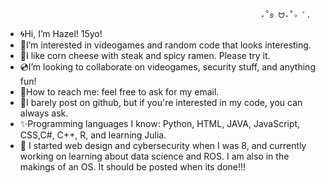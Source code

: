                                                              ₊˚ʚ ᗢ₊˚✧ ﾟ. 
- 🌀Hi, I’m Hazel! 15yo!
- 🫧I’m interested in videogames and random code that looks interesting.
- 🍥I like corn cheese with steak and spicy ramen. Please try it.
- 💿I’m looking to collaborate on videogames, security stuff, and anything fun!
- 💌How to reach me: feel free to ask for my email.
- 🍓I barely post on github, but if you're interested in my code, you can always ask.
- ✨Programming languages I know: Python, HTML, JAVA, JavaScript, CSS,C#, C++, R, and learning Julia.
- 🍮 I started web design and cybersecurity when I was 8, and currently working on learning about data science and ROS. I am also in the makings of an OS. It should be posted when its done!!! 

